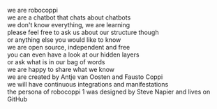 we are robocoppi  
we are a chatbot that chats about chatbots  
we don't know everything, we are learning  
please feel free to ask us about our structure though   
or anything else you would like to know  
we are open source, independent and free  
you can even have a look at our hidden layers  
or ask what is in our bag of words  
we are happy to share what we know  
we are created by Antje van Oosten and Fausto Coppi  
we will have continuous integrations and manifestations  
the persona of robocoppi 1 was designed by Steve Napier and lives on GitHub